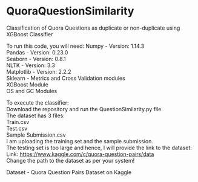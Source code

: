 # QuoraQuestionSimilarity
Classification of Quora Questions as duplicate or non-duplicate using XGBoost Classifier <br>

To run this code, you will need: 
Numpy - Version: 1.14.3 <br>
Pandas - Version: 0.23.0 <br>
Seaborn - Version: 0.8.1 <br>
NLTK - Version: 3.3  <br>
Matplotlib - Version: 2.2.2 <br>
Sklearn - Metrics and Cross Validation modules <br>
XGBoost Module <br>
OS and GC Modules <br>

To execute the classifier: <br> 
Download the repository and run the QuestionSimilarity.py file. <br>
The dataset has 3 files: <br>
  Train.csv <br>
  Test.csv <br>
  Sample Submission.csv <br>
I am uploading the training set and the sample submission. <br>
The testing set is too large and hence, I will provide the link to the dataset: <br>
Link: https://www.kaggle.com/c/quora-question-pairs/data <br>
Change the path to the dataset as per your system! 


Dataset - Quora Question Pairs Dataset on Kaggle
